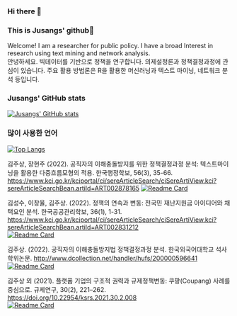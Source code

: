 ### Hi there 👋 
### This is Jusangs' github🦊
Welcome! I am a researcher for public policy. I have a broad Interest in research using text mining and network analysis.  
안녕하세요. 빅데이터를 기반으로 정책을 연구합니다. 의제설정론과 정책결정과정에 관심이 있습니다. 주요 활용 방법론은 R을 활용한 머신러닝과 텍스트 마이닝, 네트워크 분석 등입니다. 

### Jusangs' GitHub stats
[![Jusangs' GitHub stats](https://github-readme-stats.vercel.app/api?username=kjsang)](https://github.com/anuraghazra/github-readme-stats)

### 많이 사용한 언어
[![Top Langs](https://github-readme-stats.vercel.app/api/top-langs/?username=kjsang&layout=compact)](https://github.com/anuraghazra/github-readme-stats)


김주상, 장현주 (2022). 공직자의 이해충돌방지를 위한 정책결정과정 분석: 텍스트마이닝을 활용한 다중흐름모형의 적용. 한국행정학보, 56(3), 35-66.
https://www.kci.go.kr/kciportal/ci/sereArticleSearch/ciSereArtiView.kci?sereArticleSearchBean.artiId=ART002878165
[![Readme Card](https://github-readme-stats.vercel.app/api/pin/?username=kjsang&repo=KPAR.conflict.of.interest)](https://github.com/kjsang/KPAR.conflict.of.interest)
    
김성수, 이창율, 김주상. (2022). 정책의 연속과 변동: 전국민 재난지원금 아이디어와 채택요인 분석. 한국공공관리학보, 36(1), 1-31. https://www.kci.go.kr/kciportal/ci/sereArticleSearch/ciSereArtiView.kci?sereArticleSearchBean.artiId=ART002831212   
[![Readme Card](https://github-readme-stats.vercel.app/api/pin/?username=kjsang&repo=discourse.rf)](https://github.com/kjsang/discourse.rf)
   
김주상. (2022). 공직자의 이해충돌방지법 정책결정과정 분석. 한국외국어대학교 석사학위논문. http://www.dcollection.net/handler/hufs/200000596641    
[![Readme Card](https://github-readme-stats.vercel.app/api/pin/?username=kjsang&repo=conflict.of.interest)](https://github.com/kjsang/conflict.of.interest)
    
김주상 외 (2021). 플랫폼 기업의 구조적 권력과 규제정책변동: 쿠팡(Coupang) 사례를 중심으로. 규제연구, 30(2), 221–262. https://doi.org/10.22954/ksrs.2021.30.2.008   
[![Readme Card](https://github-readme-stats.vercel.app/api/pin/?username=kjsang&repo=analysis.coupang)](https://github.com/kjsang/analysis.coupang)
   
      

<!--
**kjsang/kjsang** is a ✨ _special_ ✨ repository because its `README.md` (this file) appears on your GitHub profile.


Here are some ideas to get you started:

- 🔭 I’m currently working on ...
- 🌱 I’m currently learning ...
- 👯 I’m looking to collaborate on ...
- 🤔 I’m looking for help with ...
- 💬 Ask me about ...
- 📫 How to reach me: ...
- 😄 Pronouns: ...
- ⚡ Fun fact: ...
-->
